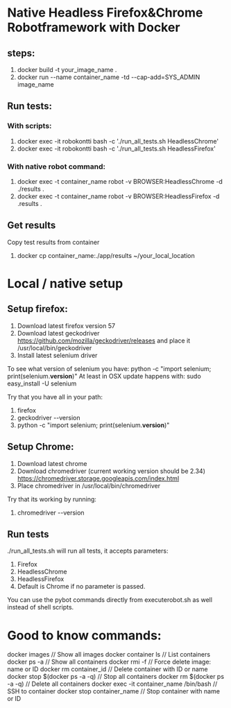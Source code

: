 # Native Headless Firefox&Chrome Robotframework with Docker

## steps:

1. docker build -t your_image_name .
2. docker run --name container_name -td --cap-add=SYS_ADMIN image_name

## Run tests:

### With scripts:

1. docker exec -it robokontti bash -c './run_all_tests.sh HeadlessChrome'
2. docker exec -it robokontti bash -c './run_all_tests.sh HeadlessFirefox'

### With native robot command:

1. docker exec -t container_name robot -v BROWSER:HeadlessChrome -d ./results .
2. docker exec -t container_name robot -v BROWSER:HeadlessFirefox -d .results .

## Get results

Copy test results from container

1. docker cp container_name:./app/results ~/your_local_location

# Local / native setup

## Setup firefox:

1. Download latest firefox version 57
2. Download latest geckodriver https://github.com/mozilla/geckodriver/releases and place it /usr/local/bin/geckodriver
3. Install latest selenium driver

To see what version of selenium you have: python -c "import selenium; print(selenium.__version__)"
At least in OSX update happens with: sudo easy_install -U selenium

Try that you have all in your path:
1. firefox
2. geckodriver --version
3. python -c "import selenium; print(selenium.__version__)"

## Setup Chrome:

1. Download latest chrome
2. Download chromedriver (current working version should be 2.34) https://chromedriver.storage.googleapis.com/index.html
3. Place chromedriver in /usr/local/bin/chromedriver

Try that its working by running:

1. chromedriver --version

## Run tests

./run_all_tests.sh will run all tests, it accepts parameters:

1. Firefox
2. HeadlessChrome
3. HeadlessFirefox
4. Default is Chrome if no parameter is passed.

You can use the pybot commands directly from executerobot.sh as well instead of shell scripts.

# Good to know commands:

docker images // Show all images
docker container ls // List containers
docker ps -a // Show all containers
docker rmi -f // Force delete image: name or ID
docker rm container_id // Delete container with ID or name
docker stop $(docker ps -a -q) // Stop all containers
docker rm $(docker ps -a -q) // Delete all containers
docker exec -it container_name /bin/bash // SSH to container
docker stop container_name // Stop container with name or ID
